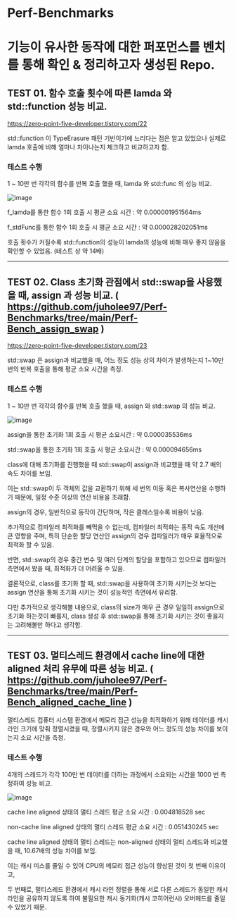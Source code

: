 # Perf-Benchmarks

# 기능이 유사한 동작에 대한 퍼포먼스를 벤치를 통해 확인 & 정리하고자 생성된 Repo.

## TEST 01. 함수 호출 횟수에 따른 lamda 와 std::function 성능 비교. 

https://zero-point-five-developer.tistory.com/22

std::function 이 TypeErasure 패턴 기반이기에 느리다는 점은 알고 있었으나 
실제로 lamda 호출에 비해 얼마나 차이나는지 체크하고 비교하고자 함.

### 테스트 수행

1 ~ 10만 번 각각의 함수를 반복 호출 했을 때, lamda 와 std::func 의 성능 비교.


![image](https://github.com/juholee97/Perf-Benchmarks/assets/156589691/0024e614-21e6-4c57-93f2-f8ab46111b07)

f_lamda를 통한 함수 1회 호출 시 평균 소요 시간 : 약 0.000001951564ms

f_stdFunc를 통한 함수 1회 호출 시 평균 소요 시간 : 약 0.000028202051ms

호출 횟수가 커질수록 std::function의 성능이 lamda의 성능에 비해 매우 좋지 않음을 확인할 수 있었음. (테스트 상 약 14배)


------



## TEST 02. Class 초기화 관점에서 std::swap을 사용했을 때, assign 과 성능 비교. ( https://github.com/juholee97/Perf-Benchmarks/tree/main/Perf-Bench_assign_swap )

https://zero-point-five-developer.tistory.com/23

std::swap 은 assign과 비교했을 때, 어느 정도 성능 상의 차이가 발생하는지 1~10만 번의 반복 호출을 통해 평균 소요 시간을 측정.


### 테스트 수행

1 ~ 10만 번 각각의 함수를 반복 호출 했을 때, assign 와 std::swap 의 성능 비교.


![image](https://github.com/juholee97/Perf-Benchmarks/assets/156589691/6c914619-4c4b-4c89-89cb-acf3a0ff203b)

assign을 통한 초기화 1회 호출 시 평균 소요시간 :	약 0.000035536ms	

std::swap을 통한 초기화 1회 호출 시 평균 소요시간 : 약 0.000094656ms


class에 대해 초기화를 진행했을 때 std::swap이 assign과 비교했을 때 약 2.7 배의 속도 차이를 보임.

이는 std::swap이 두 객체의 값을 교환하기 위해 세 번의 이동 혹은 복사연산을 수행하기 때문에, 일정 수준 이상의 연산 비용을 초래함.

assign의 경우, 일반적으로 동작이 간단하며, 작은 클래스일수록 비용이 낮음.

추가적으로 컴파일러 최적화를 빼먹을 수 없는데, 컴파일러 최적화는 동작 속도 개선에 큰 영향을 주며, 특히 단순한 할당 연산인 assign의 경우 컴파일러가 매우 효율적으로 최적화 할 수 있음.

반면, std::swap의 경우 중간 변수 및 여러 단계의 할당을 포함하고 있으므로 컴파일러 측면에서 봤을 때, 최적화가 더 어려울 수 있음.

결론적으로, class를 초기화 할 때, std::swap을 사용하여 초기화 시키는것 보다는 assign 연산을 통해 초기화 시키는 것이 성능적인 측면에서 유리함.

다만 추가적으로 생각해볼 내용으로, class의 size가 매우 큰 경우 일일히 assign으로 초기화 하는것이 빠를지, class 생성 후 std::swap을 통해 초기화 시키는 것이 좋을지는 고려해볼만 하다고 생각함.


------



## TEST 03. 멀티스레드 환경에서 cache line에 대한 aligned 처리 유무에 따른 성능 비교. ( https://github.com/juholee97/Perf-Benchmarks/tree/main/Perf-Bench_aligned_cache_line )

멀티스레드 컴퓨터 시스템 환경에서 메모리 접근 성능을 최적화하기 위해 데이터를 캐시 라인 크기에 맞춰 정렬시켰을 때, 정렬시키지 않은 경우와 어느 정도의 성능 차이를 보이는지 소요 시간을 측정.


### 테스트 수행

4개의 스레드가 각각 100만 번 데이터를 더하는 과정에서 소요되는 시간을 1000 번 측정하여 성능 비교.

![image](https://github.com/user-attachments/assets/dbee0f43-a6c5-453a-9670-bdff52338668)

cache line aligned 상태의 멀티 스레드 평균 소요 시간 : 0.004818528	sec

non-cache line aligned 상태의 멀티 스레드 평균 소요 시간 : 0.051430245 sec


cache line aligned 상태의 멀티 스레드는 non-aligned 상태의 멀티 스레드와 비교했을 때, 10.67배의 성능 차이를 보임.

이는 캐시 미스를 줄일 수 있어 CPU의 메모리 접근 성능이 향상된 것이 첫 번째 이유이고,

두 번째로, 멀티스레드 환경에서 캐시 라인 정렬을 통해 서로 다른 스레드가 동일한 캐시 라인을 공유하지 않도록 하여 불필요한 캐시 동기화(캐시 코히어런시) 오버헤드를 줄일 수 있었기 때문.
